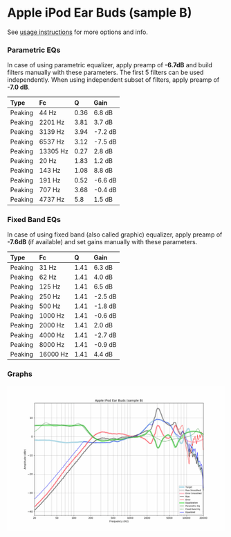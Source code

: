 # Apple iPod Ear Buds (sample B)
See [usage instructions](https://github.com/jaakkopasanen/AutoEq#usage) for more options and info.

### Parametric EQs
In case of using parametric equalizer, apply preamp of **-6.7dB** and build filters manually
with these parameters. The first 5 filters can be used independently.
When using independent subset of filters, apply preamp of **-7.0 dB**.

| Type    | Fc       |    Q | Gain    |
|:--------|:---------|:-----|:--------|
| Peaking | 44 Hz    | 0.36 | 6.8 dB  |
| Peaking | 2201 Hz  | 3.81 | 3.7 dB  |
| Peaking | 3139 Hz  | 3.94 | -7.2 dB |
| Peaking | 6537 Hz  | 3.12 | -7.5 dB |
| Peaking | 13305 Hz | 0.27 | 2.8 dB  |
| Peaking | 20 Hz    | 1.83 | 1.2 dB  |
| Peaking | 143 Hz   | 1.08 | 8.8 dB  |
| Peaking | 191 Hz   | 0.52 | -6.6 dB |
| Peaking | 707 Hz   | 3.68 | -0.4 dB |
| Peaking | 4737 Hz  | 5.8  | 1.5 dB  |

### Fixed Band EQs
In case of using fixed band (also called graphic) equalizer, apply preamp of **-7.6dB**
(if available) and set gains manually with these parameters.

| Type    | Fc       |    Q | Gain    |
|:--------|:---------|:-----|:--------|
| Peaking | 31 Hz    | 1.41 | 6.3 dB  |
| Peaking | 62 Hz    | 1.41 | 4.0 dB  |
| Peaking | 125 Hz   | 1.41 | 6.5 dB  |
| Peaking | 250 Hz   | 1.41 | -2.5 dB |
| Peaking | 500 Hz   | 1.41 | -1.8 dB |
| Peaking | 1000 Hz  | 1.41 | -0.6 dB |
| Peaking | 2000 Hz  | 1.41 | 2.0 dB  |
| Peaking | 4000 Hz  | 1.41 | -2.7 dB |
| Peaking | 8000 Hz  | 1.41 | -0.9 dB |
| Peaking | 16000 Hz | 1.41 | 4.4 dB  |

### Graphs
![](./Apple%20iPod%20Ear%20Buds%20(sample%20B).png)